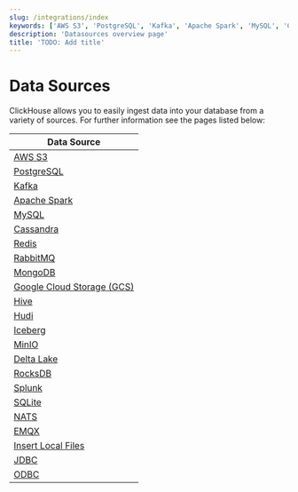 ```yaml
---
slug: /integrations/index
keywords: ['AWS S3', 'PostgreSQL', 'Kafka', 'Apache Spark', 'MySQL', 'Cassandra', 'Redis', 'RabbitMQ', 'MongoDB', 'Google Cloud Storage', 'Hive', 'Hudi', 'Iceberg', 'MinIO', 'Delta Lake', 'RocksDB', 'Splunk', 'SQLite', 'NATS', 'EMQX', 'local files', 'JDBC', 'ODBC']
description: 'Datasources overview page'
title: 'TODO: Add title'
---
```


# Data Sources

ClickHouse allows you to easily ingest data into your database from a variety of sources.
For further information see the pages listed below:

| Data Source                                                                   |
|-------------------------------------------------------------------------------|
| [AWS S3](/integrations/s3)                                            |
| [PostgreSQL](/integrations/postgresql)                                |
| [Kafka](/integrations/kafka)                                          |
| [Apache Spark](/integrations/apache-spark)                            |
| [MySQL](/integrations/mysql)                                          |
| [Cassandra](/integrations/cassandra)                                  |
| [Redis](/integrations/redis)                                          |
| [RabbitMQ](/integrations/rabbitmq)                                    |
| [MongoDB](/integrations/mongodb)                                      |
| [Google Cloud Storage (GCS)](/integrations/gcs)                       |
| [Hive](/integrations/hive)                                            |
| [Hudi](/integrations/hudi)                                            |
| [Iceberg](/integrations/iceberg)                                      |
| [MinIO](/integrations/minio)                                          |
| [Delta Lake](/integrations/deltalake)                                 |
| [RocksDB](/integrations/rocksdb)                                      |
| [Splunk](/integrations/splunk)                                        |
| [SQLite](/integrations/sqlite)                                        |
| [NATS](/integrations/nats)                                            |
| [EMQX](/integrations/emqx)                                            |
| [Insert Local Files](/integrations/data-ingestion/insert-local-files) |
| [JDBC](/integrations/jdbc/jdbc-with-clickhouse)                       |
| [ODBC](/integrations/data-ingestion/dbms/odbc-with-clickhouse)        |
